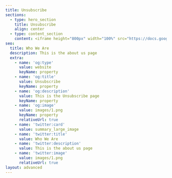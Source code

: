 ```yaml
---
title: Unsubscribe
sections:
  - type: hero_section
    title: Unsubscribe
    align: center
  - type: content_section
    content: <iframe height="800px" width="100%" src="https://docs.google.com/forms/d/e/1FAIpQLScSmgZr3x7PppRMv0ZJuTPAzdCB31K4mdAUfibLXcrwf6dABw/viewform" />
seo:
  title: Who We Are
  description: This is the about us page
  extra:
    - name: 'og:type'
      value: website
      keyName: property
    - name: 'og:title'
      value: Unsubscribe
      keyName: property
    - name: 'og:description'
      value: This is the Unsubscribe page
      keyName: property
    - name: 'og:image'
      value: images/1.png
      keyName: property
      relativeUrl: true
    - name: 'twitter:card'
      value: summary_large_image
    - name: 'twitter:title'
      value: Who We Are
    - name: 'twitter:description'
      value: This is the about us page
    - name: 'twitter:image'
      value: images/1.png
      relativeUrl: true
layout: advanced
---
```

